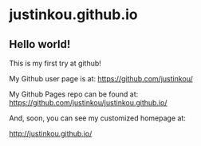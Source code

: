 # justinkou.github.io

## Hello world!

This is my first try at github!

My Github user page is at: 
https://github.com/justinkou/

My Github Pages repo can be found at:  
https://github.com/justinkou/justinkou.github.io/

And, soon, you can see my customized homepage at:

http://justinkou.github.io/
